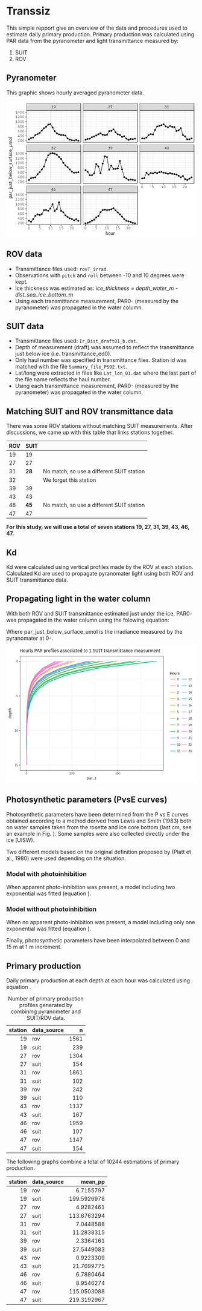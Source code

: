 



Transsiz
========

This simple repport give an overview of the data and procedures used to
estimate daily primary production. Primary production was calculated
using PAR data from the pyranometer and light transmittance measured by:

1.  SUIT
2.  ROV

Pyranometer
-----------

This graphic shows hourly averaged pyranometer data.

![](README_files/figure-markdown_strict/unnamed-chunk-1-1.png)

ROV data
--------

-   Transmittance files used: `rovT_irrad`.
-   Observations with `pitch` and `roll` between -10 and 10 degrees were
    kept.
-   Ice thickness was estimated as: *ice\_thickness = depth\_water\_m -
    dist\_sea\_ice\_bottom\_m*
-   Using each transmittance measurement, PAR0- (measured by the
    pyranometer) was propagated in the water column.

SUIT data
---------

-   Transmittance files used: `Ir_Dist_draft01_b.dat`.
-   Depth of measurement (draft) was assumed to reflect the
    transmittance just below ice (i.e. transmittance\_ed0).
-   Only haul number was specified in transmittance files. Station id
    was matched with the file `Summary_file_PS92.txt`.
-   Lat/long were extracted in files like `Lat_lon_01.dat` where the
    last part of the file name reflects the haul number.
-   Using each transmittance measurement, PAR0- (measured by the
    pyranometer) was propagated in the water column.

Matching SUIT and ROV transmittance data
----------------------------------------

There was some ROV stations without matching SUIT measurements. After
discussions, we came up with this table that links stations together.

<table>
<thead>
<tr class="header">
<th>ROV</th>
<th>SUIT</th>
<th></th>
</tr>
</thead>
<tbody>
<tr class="odd">
<td>19</td>
<td>19</td>
<td></td>
</tr>
<tr class="even">
<td>27</td>
<td>27</td>
<td></td>
</tr>
<tr class="odd">
<td>31</td>
<td><strong>28</strong></td>
<td>No match, so use a different SUIT station</td>
</tr>
<tr class="even">
<td>32</td>
<td></td>
<td>We forget this station</td>
</tr>
<tr class="odd">
<td>39</td>
<td>39</td>
<td></td>
</tr>
<tr class="even">
<td>43</td>
<td>43</td>
<td></td>
</tr>
<tr class="odd">
<td>46</td>
<td><strong>45</strong></td>
<td>No match, so use a different SUIT station</td>
</tr>
<tr class="even">
<td>47</td>
<td>47</td>
<td></td>
</tr>
</tbody>
</table>

**For this study, we will use a total of seven stations 19, 27, 31, 39,
43, 46, 47.**

Kd
--

Kd were calculated using vertical profiles made by the ROV at each
station. Calculated Kd are used to propagate pyranomater light using
both ROV and SUIT transmittance data.

Propagating light in the water column
-------------------------------------

With both ROV and SUIT transmittance estimated just under the ice, PAR0-
was propagated in the water column using the folowing equation:

Where par\_just\_below\_surface\_umol is the irradiance measured by the
pyranomater at 0-.

![](README_files/figure-markdown_strict/unnamed-chunk-2-1.png)

Photosynthetic parameters (PvsE curves)
---------------------------------------

Photosynthetic parameters have been determined from the P vs E curves
obtained according to a method derived from Lewis and Smith (1983) both
on water samples taken from the rosette and ice core bottom (last cm,
see an example in Fig. ). Some samples were also collected directly
under the ice (UISW).

Two different models based on the original definition proposed by (Platt
et al., 1980) were used depending on the situation.

### Model with photoinhibition

When apparent photo-inhibition was present, a model including two
exponential was fitted (equation ).

### Model without photoinhibition

When no apparent photo-inhibition was present, a model including only
one exponential was fitted (equation ).

Finally, photosynthetic parameters have been interpolated between 0 and
15 m at 1 m increment.

Primary production
------------------

Daily primary production at each depth at each hour was calculated using
equation .

<table>
<caption>Number of primary production profiles generated by combining pyranometer and SUIT/ROV data.</caption>
<thead>
<tr class="header">
<th style="text-align: right;">station</th>
<th style="text-align: left;">data_source</th>
<th style="text-align: right;">n</th>
</tr>
</thead>
<tbody>
<tr class="odd">
<td style="text-align: right;">19</td>
<td style="text-align: left;">rov</td>
<td style="text-align: right;">1561</td>
</tr>
<tr class="even">
<td style="text-align: right;">19</td>
<td style="text-align: left;">suit</td>
<td style="text-align: right;">239</td>
</tr>
<tr class="odd">
<td style="text-align: right;">27</td>
<td style="text-align: left;">rov</td>
<td style="text-align: right;">1304</td>
</tr>
<tr class="even">
<td style="text-align: right;">27</td>
<td style="text-align: left;">suit</td>
<td style="text-align: right;">154</td>
</tr>
<tr class="odd">
<td style="text-align: right;">31</td>
<td style="text-align: left;">rov</td>
<td style="text-align: right;">1861</td>
</tr>
<tr class="even">
<td style="text-align: right;">31</td>
<td style="text-align: left;">suit</td>
<td style="text-align: right;">102</td>
</tr>
<tr class="odd">
<td style="text-align: right;">39</td>
<td style="text-align: left;">rov</td>
<td style="text-align: right;">242</td>
</tr>
<tr class="even">
<td style="text-align: right;">39</td>
<td style="text-align: left;">suit</td>
<td style="text-align: right;">110</td>
</tr>
<tr class="odd">
<td style="text-align: right;">43</td>
<td style="text-align: left;">rov</td>
<td style="text-align: right;">1137</td>
</tr>
<tr class="even">
<td style="text-align: right;">43</td>
<td style="text-align: left;">suit</td>
<td style="text-align: right;">167</td>
</tr>
<tr class="odd">
<td style="text-align: right;">46</td>
<td style="text-align: left;">rov</td>
<td style="text-align: right;">1959</td>
</tr>
<tr class="even">
<td style="text-align: right;">46</td>
<td style="text-align: left;">suit</td>
<td style="text-align: right;">107</td>
</tr>
<tr class="odd">
<td style="text-align: right;">47</td>
<td style="text-align: left;">rov</td>
<td style="text-align: right;">1147</td>
</tr>
<tr class="even">
<td style="text-align: right;">47</td>
<td style="text-align: left;">suit</td>
<td style="text-align: right;">154</td>
</tr>
</tbody>
</table>

The following graphs combine a total of 10244 estimations of primary
production.

<table>
<thead>
<tr class="header">
<th style="text-align: right;">station</th>
<th style="text-align: left;">data_source</th>
<th style="text-align: right;">mean_pp</th>
</tr>
</thead>
<tbody>
<tr class="odd">
<td style="text-align: right;">19</td>
<td style="text-align: left;">rov</td>
<td style="text-align: right;">6.7155797</td>
</tr>
<tr class="even">
<td style="text-align: right;">19</td>
<td style="text-align: left;">suit</td>
<td style="text-align: right;">199.5926978</td>
</tr>
<tr class="odd">
<td style="text-align: right;">27</td>
<td style="text-align: left;">rov</td>
<td style="text-align: right;">4.9282461</td>
</tr>
<tr class="even">
<td style="text-align: right;">27</td>
<td style="text-align: left;">suit</td>
<td style="text-align: right;">113.6763294</td>
</tr>
<tr class="odd">
<td style="text-align: right;">31</td>
<td style="text-align: left;">rov</td>
<td style="text-align: right;">7.0448588</td>
</tr>
<tr class="even">
<td style="text-align: right;">31</td>
<td style="text-align: left;">suit</td>
<td style="text-align: right;">11.2838315</td>
</tr>
<tr class="odd">
<td style="text-align: right;">39</td>
<td style="text-align: left;">rov</td>
<td style="text-align: right;">2.3364161</td>
</tr>
<tr class="even">
<td style="text-align: right;">39</td>
<td style="text-align: left;">suit</td>
<td style="text-align: right;">27.5449083</td>
</tr>
<tr class="odd">
<td style="text-align: right;">43</td>
<td style="text-align: left;">rov</td>
<td style="text-align: right;">0.9223309</td>
</tr>
<tr class="even">
<td style="text-align: right;">43</td>
<td style="text-align: left;">suit</td>
<td style="text-align: right;">21.7699775</td>
</tr>
<tr class="odd">
<td style="text-align: right;">46</td>
<td style="text-align: left;">rov</td>
<td style="text-align: right;">6.7880464</td>
</tr>
<tr class="even">
<td style="text-align: right;">46</td>
<td style="text-align: left;">suit</td>
<td style="text-align: right;">8.9546274</td>
</tr>
<tr class="odd">
<td style="text-align: right;">47</td>
<td style="text-align: left;">rov</td>
<td style="text-align: right;">115.0503088</td>
</tr>
<tr class="even">
<td style="text-align: right;">47</td>
<td style="text-align: left;">suit</td>
<td style="text-align: right;">219.3192967</td>
</tr>
</tbody>
</table>
